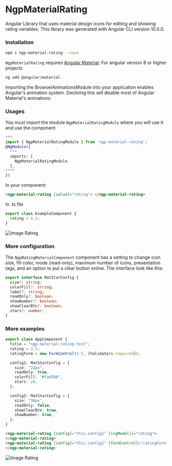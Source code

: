 # NgpMaterialRating

Angular Library that uses material design icons for editing and showing rating variables.
This library was generated with Angular CLI version 10.0.0.

### Installation

```sh
npm i ngp-material-rating --save
```

`NgpMaterialRating` requires [Angular Material](https://material.angular.io/guide/getting-started/).
For angular version 8 or higher projects

```sh
ng add @angular/material
```

Importing the BrowserAnimationsModule into your application enables Angular's animation system. Declining this will disable most of Angular Material's animations.

### Usages

You must import the module `NgpMaterialRatingModule` where you will use it and use the component

```typescript
***
import { NgpMaterialRatingModule } from 'ngp-material-rating';
@NgModule({
  ***
  imports: [
    NgpMaterialRatingModule,
  ],
****
})
```

In your component:

```html
<ngp-material-rating [value]="rating"> </ngp-material-rating>
```

In .ts file

```typescript
export class ExampleComponent {
  rating = 4.5;
}
```

![Image Rating](https://movie-seat-booking-js.surge.sh/rating-image-1.PNG)

### More configuration

The `NgpRatingMaterialComponent` component has a setting to change icon size, fill color, mode (read-only), maximum number of icons, presentation tags, and an option to put a clear button online. The interface look like this:

```typescript
export interface MatStarConfig {
  size?: string;
  colorFill?: string;
  label?: string;
  readOnly?: boolean;
  showNumber?: boolean;
  showClearBtn?: boolean;
  stars?: number;
}
```

### More examples

```typescript
export class AppComponent {
  title = "ngp-material-rating-test";
  rating = 3.5;
  ratingForm = new FormControl(2.5, [Validators.required]);

  config1: MatStarConfig = {
    size: "22px",
    readOnly: true,
    colorFill: "#fa4508",
    stars: 20,
  };

  config2: MatStarConfig = {
    size: "36px",
    readOnly: false,
    showClearBtn: true,
    showNumber: true,
  };
}
```

```html
<ngp-material-rating [config]="this.config1" [(ngModel)]="rating">
</ngp-material-rating>
<ngp-material-rating [config]="this.config2" [formControl]="ratingForm">
</ngp-material-rating>
```

![Image Rating](https://movie-seat-booking-js.surge.sh/rating-image-2.PNG)
